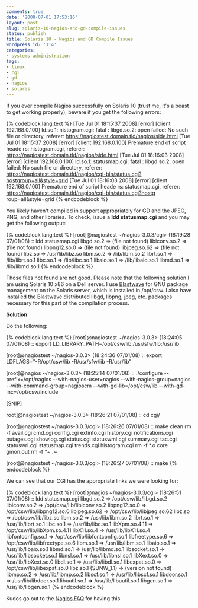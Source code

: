```yaml
---
comments: true
date: '2008-07-01 17:53:16'
layout: post
slug: solaris-10-nagios-and-gd-compile-issues
status: publish
title: Solaris 10 - Nagios and GD Compile Issues
wordpress_id: '114'
categories:
- systems administration
tags:
- linux
- cgi
- gd
- nagios
- solaris
---
```


If you ever compile Nagios successfully on Solaris 10 (trust me, it's a beast to get working properly), beware if you get the following errors:

{% codeblock lang:text %}
[Tue Jul 01 18:15:37 2008] [error] [client 192.168.0.100] ld.so.1: histogram.cgi: fatal
: libgd.so.2: open failed: No such file or directory, referer: 
https://nagiostest.domain.tld/nagios/side.html
[Tue Jul 01 18:15:37 2008] [error] [client 192.168.0.100] Premature end of script heade
rs: histogram.cgi, referer: https://nagiostest.domain.tld/nagios/side.html
[Tue Jul 01 18:16:03 2008] [error] [client 192.168.0.100] ld.so.1: statusmap.cgi: fatal
: libgd.so.2: open failed: No such file or directory, referer: 
https://nagiostest.domain.tld/nagios/cgi-bin/status.cgi?hostgroup=all&style=grid
[Tue Jul 01 18:16:03 2008] [error] [client 192.168.0.100] Premature end of script heade
rs: statusmap.cgi, referer: https://nagiostest.domain.tld/nagios/cgi-bin/status.cgi?hostg
roup=all&style=grid
{% endcodeblock %}

<!--more-->

You likely haven't compiled in support appropriately for GD and the JPEG, PNG, and other libraries. To check, issue a <strong>ldd statusmap.cgi</strong> and you may get the following output:

{% codeblock lang:text %}
[root]@nagiostest ~/nagios-3.0.3/cgi> (18:19:28 07/01/08)
:: ldd statusmap.cgi 
	libgd.so.2 =>	 (file not found)
	libiconv.so.2 =>	 (file not found)
	libpng12.so.0 =>	 (file not found)
	libjpeg.so.62 =>	 (file not found)
	libz.so =>	 /usr/lib/libz.so
	libm.so.2 =>	 /lib/libm.so.2
	librt.so.1 =>	 /lib/librt.so.1
	libc.so.1 =>	 /lib/libc.so.1
	libaio.so.1 =>	 /lib/libaio.so.1
	libmd.so.1 =>	 /lib/libmd.so.1
{% endcodeblock %}

Those files not found are not good. Please note that the following solution I am using Solaris 10 x86 on a Dell server. I use <a href="http://www.blastwave.org" title="Blastwave">Blastwave</a> for GNU package management on the Solaris server, which is installed in /opt/csw. I also have installed the Blastwave distributed libgd, libpng, jpeg, etc. packages necessary for this part of the compilation process. 

<strong>Solution</strong>

Do the following:

{% codeblock lang:text %}
[root]@nagiostest ~/nagios-3.0.3> (18:24:05 07/01/08)
:: export LD_LIBRARY_PATH=/opt/csw/lib:/usr/sfw/lib:/usr/lib

[root]@nagiostest ~/nagios-3.0.3> (18:24:36 07/01/08)
:: export LDFLAGS="-R/opt/csw/lib -R/usr/sfw/lib -R/usr/lib"

[root]@nagios ~/nagios-3.0.3> (18:25:14 07/01/08)
:: ./configure --prefix=/opt/nagios --with-nagios-user=nagios --with-nagios-group=nagios --with-command-group=nagioscm --with-gd-lib=/opt/csw/lib --with-gd-inc=/opt/csw/include

[SNIP]

root]@nagiostest ~/nagios-3.0.3> (18:26:21 07/01/08)
:: cd cgi/

[root]@nagiostest ~/nagios-3.0.3/cgi> (18:26:26 07/01/08)
:: make clean
rm -f avail.cgi cmd.cgi config.cgi extinfo.cgi history.cgi notifications.cgi outages.cgi showlog.cgi status.cgi statuswml.cgi summary.cgi tac.cgi statuswrl.cgi statusmap.cgi trends.cgi histogram.cgi
rm -f *.o core gmon.out
rm -f *~ *.*~

[root]@nagiostest ~/nagios-3.0.3/cgi> (18:26:27 07/01/08)
:: make
{% endcodeblock %}

We can see that our CGI has the appropriate links we were looking for:

{% codeblock lang:text %}
[root]@nagios ~/nagios-3.0.3/cgi> (18:26:51 07/01/08)
:: ldd statusmap.cgi 
	libgd.so.2 =>	 /opt/csw/lib/libgd.so.2
	libiconv.so.2 =>	 /opt/csw/lib/libiconv.so.2
	libpng12.so.0 =>	 /opt/csw/lib/libpng12.so.0
	libjpeg.so.62 =>	 /opt/csw/lib/libjpeg.so.62
	libz.so =>	 /opt/csw/lib/libz.so
	libm.so.2 =>	 /usr/lib/libm.so.2
	librt.so.1 =>	 /usr/lib/librt.so.1
	libc.so.1 =>	 /usr/lib/libc.so.1
	libXpm.so.4.11 =>	 /opt/csw/lib/libXpm.so.4.11
	libX11.so.4 =>	 /usr/lib/libX11.so.4
	libfontconfig.so.1 =>	 /opt/csw/lib/libfontconfig.so.1
	libfreetype.so.6 =>	 /opt/csw/lib/libfreetype.so.6
	libm.so.1 =>	 /usr/lib/libm.so.1
	libaio.so.1 =>	 /usr/lib/libaio.so.1
	libmd.so.1 =>	 /usr/lib/libmd.so.1
	libsocket.so.1 =>	 /usr/lib/libsocket.so.1
	libnsl.so.1 =>	 /usr/lib/libnsl.so.1
	libXext.so.0 =>	 /usr/lib/libXext.so.0
	libdl.so.1 =>	 /usr/lib/libdl.so.1
	libexpat.so.0 =>	 /opt/csw/lib/libexpat.so.0
	libz.so.1 (SUNW_1.1) =>	 (version not found)
	libmp.so.2 =>	 /usr/lib/libmp.so.2
	libscf.so.1 =>	 /usr/lib/libscf.so.1
	libdoor.so.1 =>	 /usr/lib/libdoor.so.1
	libuutil.so.1 =>	 /usr/lib/libuutil.so.1
	libgen.so.1 =>	 /usr/lib/libgen.so.1
{% endcodeblock %}

Kudos go out to the <a href="http://www.nagios.org/faqs/viewfaq.php?faq_id=371" title="Nagios FAQ">Nagios FAQ</a> for having this.
